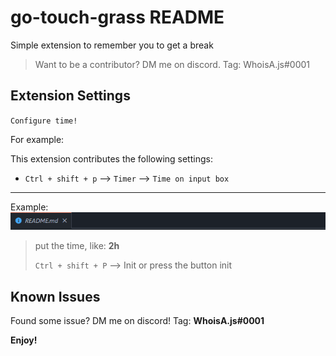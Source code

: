 # go-touch-grass README

Simple extension to remember you to get a break

> Want to be a contributor? DM me on discord. Tag: WhoisA.js#0001

## Extension Settings

`Configure time!`

For example:

This extension contributes the following settings:

* `Ctrl + shift + p` --> `Timer`  --> `Time on input box`

***
Example:
![a](images/gif.gif)


>  put the time, like: **2h**
>
> `Ctrl + shift + P` --> Init or press the button init
## Known Issues
Found some issue? DM me on discord! Tag: **WhoisA.js#0001**

**Enjoy!**
